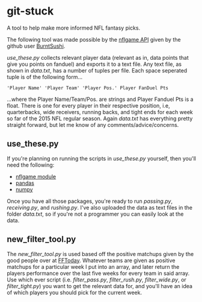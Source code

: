 # git-stuck
A tool to help make more informed NFL fantasy picks.

The following tool was made possible by the [nflgame API](http://pdoc.burntsushi.net/nflgame) given by the github user [BurntSushi](https://github.com/BurntSushi). 

*use_these.py* collects relevant player data (relevant as in, data points that give you points on fanduel) and exports it to a text file. Any text file, as shown in *data.txt*, has a number of tuples per file. Each space seperated tuple is of the following form...
```
'Player Name' 'Player Team' 'Player Pos.' Player FanDuel Pts
```
...where the Player Name/Team/Pos. are strings and Player Fanduel Pts is a float.
There is one for every player in their respective position, i.e, quarterbacks, wide receivers, running backs, and tight ends for each week so far of the 2015 NFL regular season. Again *data.txt* has everything pretty straight forward, but let me know of any comments/advice/concerns. 

## use_these.py
If you're planning on running the scripts in *use_these.py* yourself, then you'll need the following:
* [nflgame module](https://github.com/BurntSushi/nflgame)
* [pandas](http://pandas.pydata.org/getpandas.html)
* [numpy](http://docs.scipy.org/doc/numpy-1.10.1/user/install.html)

Once you have all those packages, you're ready to run *passing.py*, *receiving.py*, and *rushing.py*. I've also uploaded the data as text files in the folder *data.txt*, so if you're not a programmer you can easily look at the data.  

## new_filter_tool.py
The *new_filter_tool.py* is used based off the positive matchups given by the good people over at [FFToday](http://fftoday.com/stats/fantasystats.php?o=3&PosID=99&Data=Last5&Show1=10&Show2=17&LeagueID=1). Whatever teams are given as positive matchups for a particular week I put into an array, and later return the players performance over the last five weeks for every team in said array. Use which ever script (i.e. *filter_pass.py*, *filter_rush.py*, *filter_wide.py*, or *filter_tight.py*) you want to get the relevant data for, and you'll have an idea of which players you should pick for the current week.

